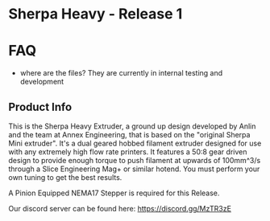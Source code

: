# Sherpa Heavy - Release 1

# FAQ

 - where are the files? They are currently in internal testing and development

## Product Info
This is the Sherpa Heavy Extruder, a ground up design developed by Anlin and the team at Annex Engineering, that is based on the "original Sherpa Mini extruder". It's a dual geared hobbed filament extruder designed for use with any extremely high flow rate printers. It features a 50:8 gear driven design to provide enough torque to push filament at upwards of 100mm^3/s through a Slice Engineering Mag+ or similar hotend. You must perform your own tuning to get the best results.

A Pinion Equipped NEMA17 Stepper is required for this Release.

Our discord server can be found here: https://discord.gg/MzTR3zE
